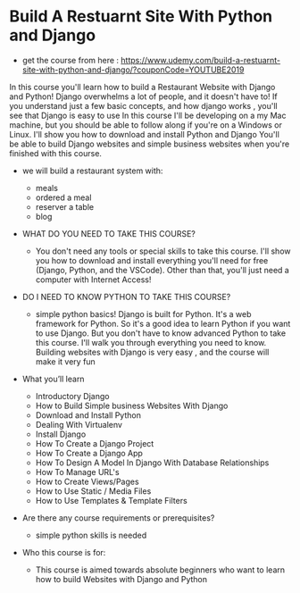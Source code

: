 # Build A Restuarnt Site With Python and Django
- get the course from here : 
    https://www.udemy.com/build-a-restuarnt-site-with-python-and-django/?couponCode=YOUTUBE2019

In this course you'll learn how to build a Restaurant Website with Django and Python!
Django overwhelms a lot of people, and it doesn't have to! If you understand just a few basic concepts, and how django works , you'll see that Django is easy to use
In this course I'll be developing on a my Mac machine, but you should be able to follow along if you're on a Windows or Linux.  I'll show you how to download and install Python and Django 
You'll be able to build Django websites and simple business websites when you're finished with this course.

- we will build a restaurant system with:
    - meals
    - ordered a meal
    - reserver a table
    - blog





- WHAT DO YOU NEED TO TAKE THIS COURSE?
    - You don't need any tools or special skills to take this course. I'll show you how to download and install everything you'll need for free (Django, Python, and the VSCode). 
      Other than that, you'll just need a computer with Internet Access!



- DO I NEED TO KNOW PYTHON TO TAKE THIS COURSE?
    - simple python basics!  Django is built for Python. It's a web framework for Python. So it's a good idea to learn Python if you want to use Django. But you don't have to know advanced Python to take this course. I'll walk you through everything you need to know.
      Building websites with Django is very easy , and the course will make it very fun



- What you’ll learn
    - Introductory Django
    - How to Build Simple business Websites With Django
    - Download and Install Python
    - Dealing With Virtualenv
    - Install Django
    - How To Create a Django Project
    - How To Create a Django App
    - How To Design A Model In Django With Database Relationships
    - How To Manage URL's
    - How to Create Views/Pages
    - How to Use Static / Media Files
    - How to Use Templates & Template Filters





- Are there any course requirements or prerequisites?
    - simple python skills is needed

- Who this course is for:
    - This course is aimed towards absolute beginners who want to learn how to  build Websites with Django and Python

